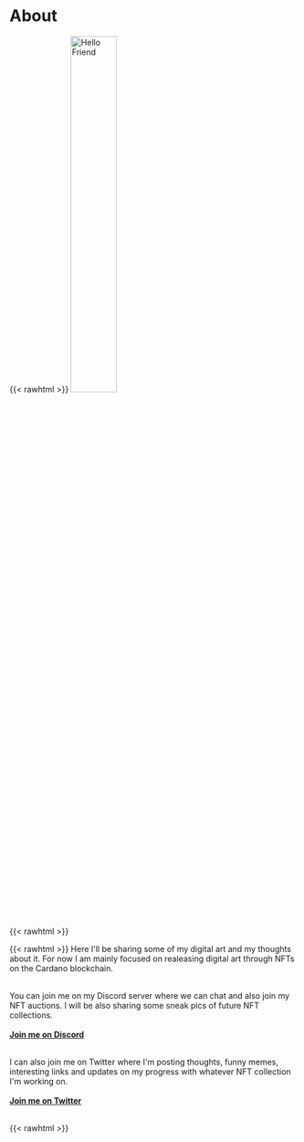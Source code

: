 # About # 

{{< rawhtml >}} 
<a href="https://storageapi.fleek.co/fc21e7e8-1daa-43d9-ab08-ff193f44a64e-bucket/Images/Imagens_testes/alien.jpg" target="_blank">
<image src="https://storageapi.fleek.co/fc21e7e8-1daa-43d9-ab08-ff193f44a64e-bucket/Images/Imagens_testes/alien.jpg" alt="Hello Friend" position="left" style="width: 40%" />
</a>
<br>
{{< rawhtml >}} 

{{< rawhtml >}} 
Here I'll be sharing some of my digital art and my thoughts about it. For now I am mainly focused on realeasing digital art through NFTs on the Cardano blockchain.
<br><br>

You can join me on my Discord server where we can chat and also join my NFT auctions.
I will be also sharing some sneak pics of future NFT collections.
<br><br>
<a href="https://discord.gg/xvEhJ3p3" target="_blank"><b>Join me on Discord</b></a>
<br><br>

I can also join me on Twitter where I'm posting thoughts, funny memes, interesting links and updates on my progress with whatever NFT collection I'm working on.
<br><br>
<a href="https://twitter.com/JordiLeitao" target="_blank"><b>Join me on Twitter</b></a>
<br><br>


{{< rawhtml >}} 

